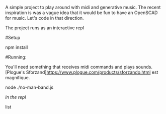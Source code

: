 A simple project to play around with midi and generative music.  The recent inspiration is was a vague idea that it would be fun to have an OpenSCAD for music. Let's code in that direction.

The project runs as an interactive repl

#Setup

npm install

#Running:

You'll need something that receives midi commands and plays sounds.  [Plogue's Sforzand]<https://www.plogue.com/products/sforzando.html> est magnifique.

node ./no-man-band.js

*in the repl*

list